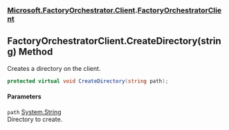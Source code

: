 ### [Microsoft.FactoryOrchestrator.Client](Microsoft_FactoryOrchestrator_Client.md 'Microsoft.FactoryOrchestrator.Client').[FactoryOrchestratorClient](Microsoft_FactoryOrchestrator_Client_FactoryOrchestratorClient.md 'Microsoft.FactoryOrchestrator.Client.FactoryOrchestratorClient')
## FactoryOrchestratorClient.CreateDirectory(string) Method
Creates a directory on the client.  
```csharp
protected virtual void CreateDirectory(string path);
```
#### Parameters
<a name='Microsoft_FactoryOrchestrator_Client_FactoryOrchestratorClient_CreateDirectory(string)_path'></a>
`path` [System.String](https://docs.microsoft.com/en-us/dotnet/api/System.String 'System.String')  
Directory to create.
  
